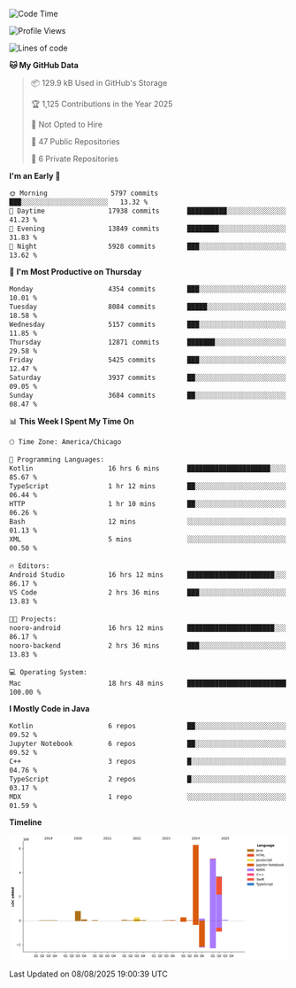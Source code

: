 <!--START_SECTION:waka-->
![Code Time](http://img.shields.io/badge/Code%20Time-1%2C409%20hrs%2030%20mins-blue)

![Profile Views](http://img.shields.io/badge/Profile%20Views-0-blue)

![Lines of code](https://img.shields.io/badge/From%20Hello%20World%20I%27ve%20Written-16.9%20million%20lines%20of%20code-blue)

**🐱 My GitHub Data** 

> 📦 129.9 kB Used in GitHub's Storage 
 > 
> 🏆 1,125 Contributions in the Year 2025
 > 
> 🚫 Not Opted to Hire
 > 
> 📜 47 Public Repositories 
 > 
> 🔑 6 Private Repositories 
 > 
**I'm an Early 🐤** 

```text
🌞 Morning                5797 commits        ███░░░░░░░░░░░░░░░░░░░░░░   13.32 % 
🌆 Daytime                17938 commits       ██████████░░░░░░░░░░░░░░░   41.23 % 
🌃 Evening                13849 commits       ████████░░░░░░░░░░░░░░░░░   31.83 % 
🌙 Night                  5928 commits        ███░░░░░░░░░░░░░░░░░░░░░░   13.62 % 
```
📅 **I'm Most Productive on Thursday** 

```text
Monday                   4354 commits        ███░░░░░░░░░░░░░░░░░░░░░░   10.01 % 
Tuesday                  8084 commits        █████░░░░░░░░░░░░░░░░░░░░   18.58 % 
Wednesday                5157 commits        ███░░░░░░░░░░░░░░░░░░░░░░   11.85 % 
Thursday                 12871 commits       ███████░░░░░░░░░░░░░░░░░░   29.58 % 
Friday                   5425 commits        ███░░░░░░░░░░░░░░░░░░░░░░   12.47 % 
Saturday                 3937 commits        ██░░░░░░░░░░░░░░░░░░░░░░░   09.05 % 
Sunday                   3684 commits        ██░░░░░░░░░░░░░░░░░░░░░░░   08.47 % 
```


📊 **This Week I Spent My Time On** 

```text
🕑︎ Time Zone: America/Chicago

💬 Programming Languages: 
Kotlin                   16 hrs 6 mins       █████████████████████░░░░   85.67 % 
TypeScript               1 hr 12 mins        ██░░░░░░░░░░░░░░░░░░░░░░░   06.44 % 
HTTP                     1 hr 10 mins        ██░░░░░░░░░░░░░░░░░░░░░░░   06.26 % 
Bash                     12 mins             ░░░░░░░░░░░░░░░░░░░░░░░░░   01.13 % 
XML                      5 mins              ░░░░░░░░░░░░░░░░░░░░░░░░░   00.50 % 

🔥 Editors: 
Android Studio           16 hrs 12 mins      ██████████████████████░░░   86.17 % 
VS Code                  2 hrs 36 mins       ███░░░░░░░░░░░░░░░░░░░░░░   13.83 % 

🐱‍💻 Projects: 
nooro-android            16 hrs 12 mins      ██████████████████████░░░   86.17 % 
nooro-backend            2 hrs 36 mins       ███░░░░░░░░░░░░░░░░░░░░░░   13.83 % 

💻 Operating System: 
Mac                      18 hrs 48 mins      █████████████████████████   100.00 % 
```

**I Mostly Code in Java** 

```text
Kotlin                   6 repos             ██░░░░░░░░░░░░░░░░░░░░░░░   09.52 % 
Jupyter Notebook         6 repos             ██░░░░░░░░░░░░░░░░░░░░░░░   09.52 % 
C++                      3 repos             █░░░░░░░░░░░░░░░░░░░░░░░░   04.76 % 
TypeScript               2 repos             █░░░░░░░░░░░░░░░░░░░░░░░░   03.17 % 
MDX                      1 repo              ░░░░░░░░░░░░░░░░░░░░░░░░░   01.59 % 
```



**Timeline**

![Lines of Code chart](https://raw.githubusercontent.com/phanijsp/phanijsp/main/assets/bar_graph.png)


 Last Updated on 08/08/2025 19:00:39 UTC
<!--END_SECTION:waka-->
